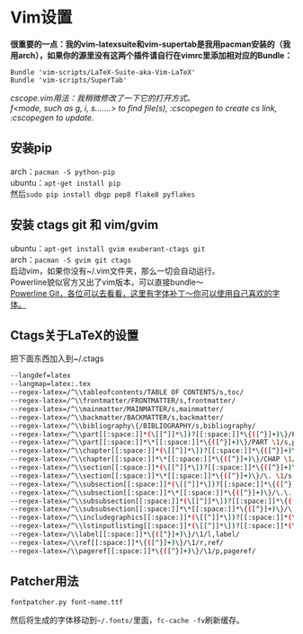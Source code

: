 Vim设置
=======
**很重要的一点：我的vim-latexsuite和vim-supertab是我用pacman安装的（我用arch），如果你的源里没有这两个插件请自行在vimrc里添加相对应的Bundle：**    
```
Bundle 'vim-scripts/LaTeX-Suite-aka-Vim-LaTeX'    
Bundle 'vim-scripts/SuperTab'
```

*cscope.vim用法：我稍微修改了一下它的打开方式。*    
*<leader>f<mode, such as g, i, s.......> to find file(s), :cscopegen <root path of project> to create cs link, :cscopegen to update.*



安装pip   
-------
arch：```pacman -S python-pip```   
ubuntu：```apt-get install pip```    
然后```sudo pip install dbgp pep8 flake8 pyflakes```    

安装 ctags git 和 vim/gvim
--------------------------
ubuntu：```apt-get install gvim exuberant-ctags git```   
arch：```pacman -S gvim git ctags```   
启动vim，如果你没有~/.vim文件夹，那么一切会自动运行。    
Powerline貌似官方又出了vim版本，可以直接bundle～    
[Powerline Git，各位可以去看看，这里有字体补丁～你可以使用自己喜欢的字体。](https://github.com/Lokaltog/powerline)


Ctags关于LaTeX的设置
--------------------
把下面东西加入到~/.ctags   

```sh
--langdef=latex   
--langmap=latex:.tex   
--regex-latex=/^\\tableofcontents/TABLE OF CONTENTS/s,toc/   
--regex-latex=/^\\frontmatter/FRONTMATTER/s,frontmatter/   
--regex-latex=/^\\mainmatter/MAINMATTER/s,mainmatter/   
--regex-latex=/^\\backmatter/BACKMATTER/s,backmatter/   
--regex-latex=/^\\bibliography\{/BIBLIOGRAPHY/s,bibliography/   
--regex-latex=/^\\part[[:space:]]*(\[[^]]*\])?[[:space:]]*\{([^}]+)\}/PART \2/s,part/   
--regex-latex=/^\\part[[:space:]]*\*[[:space:]]*\{([^}]+)\}/PART \1/s,part/   
--regex-latex=/^\\chapter[[:space:]]*(\[[^]]*\])?[[:space:]]*\{([^}]+)\}/CHAP \2/s,chapter/   
--regex-latex=/^\\chapter[[:space:]]*\*[[:space:]]*\{([^}]+)\}/CHAP \1/s,chapter/   
--regex-latex=/^\\section[[:space:]]*(\[[^]]*\])?[[:space:]]*\{([^}]+)\}/\. \2/s,section/   
--regex-latex=/^\\section[[:space:]]*\*[[:space:]]*\{([^}]+)\}/\. \1/s,section/   
--regex-latex=/^\\subsection[[:space:]]*(\[[^]]*\])?[[:space:]]*\{([^}]+)\}/\.\. \2/s,subsection/   
--regex-latex=/^\\subsection[[:space:]]*\*[[:space:]]*\{([^}]+)\}/\.\. \1/s,subsection/   
--regex-latex=/^\\subsubsection[[:space:]]*(\[[^]]*\])?[[:space:]]*\{([^}]+)\}/\.\.\. \2/s,subsubsection/   
--regex-latex=/^\\subsubsection[[:space:]]*\*[[:space:]]*\{([^}]+)\}/\.\.\. \1/s,subsubsection/   
--regex-latex=/^\\includegraphics[[:space:]]*(\[[^]]*\])?[[:space:]]*(\[[^]]*\])?[[:space:]]*\{([^}]+)\}/\3/g,graphic+listing/   
--regex-latex=/^\\lstinputlisting[[:space:]]*(\[[^]]*\])?[[:space:]]*(\[[^]]*\])?[[:space:]]*\{([^}]+)\}/\3/g,graphic+listing/   
--regex-latex=/\\label[[:space:]]*\{([^}]+)\}/\1/l,label/   
--regex-latex=/\\ref[[:space:]]*\{([^}]+)\}/\1/r,ref/   
--regex-latex=/\\pageref[[:space:]]*\{([^}]+)\}/\1/p,pageref/
```

Patcher用法
-----------
```
fontpatcher.py font-name.ttf
```
然后将生成的字体移动到`~/.fonts/`里面，`fc-cache -fv`刷新缓存。
